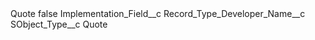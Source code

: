 <?xml version="1.0" encoding="UTF-8"?>
<CustomMetadata xmlns="http://soap.sforce.com/2006/04/metadata" xmlns:xsi="http://www.w3.org/2001/XMLSchema-instance" xmlns:xsd="http://www.w3.org/2001/XMLSchema">
    <label>Quote</label>
    <protected>false</protected>
    <values>
        <field>Implementation_Field__c</field>
        <value xsi:type="xsd:string">Record_Type_Developer_Name__c</value>
    </values>
    <values>
        <field>SObject_Type__c</field>
        <value xsi:type="xsd:string">Quote</value>
    </values>
</CustomMetadata>